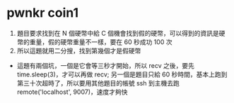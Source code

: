 # pwnkr coin1
1. 題目要求找到在 N 個硬幣中給 C 個機會找到假的硬幣，可以得到的資訊是硬幣的重量，假的硬幣重量不一樣，要在 60 秒成功 100 次
2. 所以這題就用二分搜，找到第幾個才是假硬幣

* 這題有兩個坑，一個是它會等三秒才開始，所以 recv 之後，要先 time.sleep(3)，才可以再做 recv; 另一個是題目只給 60 秒時間，基本上跑到第三十次超時了，所以要用其他題目的帳號 ssh 到主機去跑 remote('localhost', 9007)，速度才夠快
